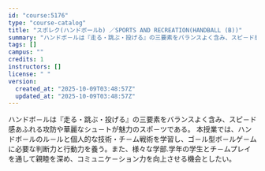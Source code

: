 ```yaml
---
id: "course:5176"
type: "course-catalog"
title: "スポレク(ハンドボールb) ／SPORTS AND RECREATION(HANDBALL (B))"
summary: "ハンドボ－ルは『走る・跳ぶ・投げる』の三要素をバランスよく含み、スピ－ド感あふれる攻防や華麗なシュ－トが魅力のスポ－ツである。 本授業では、ハンドボ－ルのル－ルと個人的な技術・チ－ム戦術を学習し、ゴ－ル型ボ－ルゲ－ムに必要な判断力と行動力を…"
tags: []
campus: ""
credits: 1
instructors: []
license: " "
version:
  created_at: "2025-10-09T03:48:57Z"
  updated_at: "2025-10-09T03:48:57Z"
---
```


ハンドボ－ルは『走る・跳ぶ・投げる』の三要素をバランスよく含み、スピ－ド感あふれる攻防や華麗なシュ－トが魅力のスポ－ツである。 本授業では、ハンドボ－ルのル－ルと個人的な技術・チ－ム戦術を学習し、ゴ－ル型ボ－ルゲ－ムに必要な判断力と行動力を養う。また、様々な学部.学年の学生とチ－ムプレイを通して親睦を深め、コミュニケ－ション力を向上させる機会としたい。
